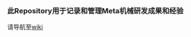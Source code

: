 ### 此Repository用于记录和管理Meta机械研发成果和经验
  请导航至[wiki](https://github.com/Meta-Team/Mechanical-wiki/wiki)
